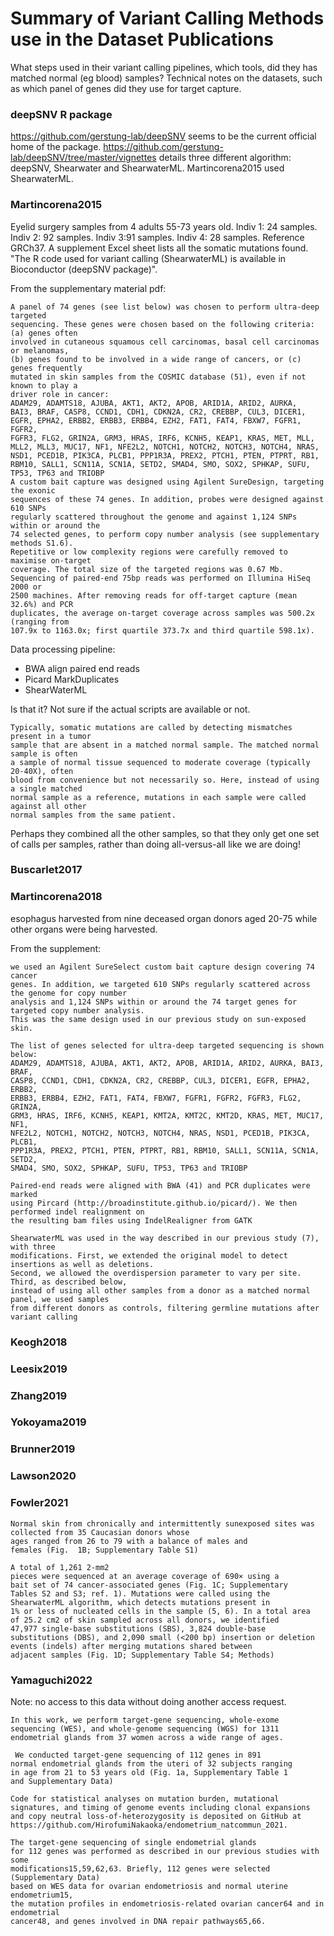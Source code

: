 # Summary of Variant Calling Methods use in the Dataset Publications

What steps used in their variant calling pipelines, which tools, did they has matched normal (eg blood) samples? Technical notes on the datasets, such as which panel of genes did they use for target capture.

### deepSNV R package
https://github.com/gerstung-lab/deepSNV seems to be the current official home of the package.
https://github.com/gerstung-lab/deepSNV/tree/master/vignettes details three different algorithm: deepSNV, Shearwater and ShearwaterML. Martincorena2015 used ShearwaterML.

### Martincorena2015
Eyelid surgery samples from 4 adults 55-73 years old. Indiv 1: 24 samples. Indiv 2: 92 samples. Indiv 3:91 samples. Indiv 4: 28 samples.
Reference GRCh37. A supplement Excel sheet lists all the somatic mutations found. "The R code used for variant calling (ShearwaterML) is available in
Bioconductor (deepSNV package)".

From the supplementary material pdf:
```
A panel of 74 genes (see list below) was chosen to perform ultra-deep targeted
sequencing. These genes were chosen based on the following criteria: (a) genes often
involved in cutaneous squamous cell carcinomas, basal cell carcinomas or melanomas,
(b) genes found to be involved in a wide range of cancers, or (c) genes frequently
mutated in skin samples from the COSMIC database (51), even if not known to play a
driver role in cancer:
ADAM29, ADAMTS18, AJUBA, AKT1, AKT2, APOB, ARID1A, ARID2, AURKA,
BAI3, BRAF, CASP8, CCND1, CDH1, CDKN2A, CR2, CREBBP, CUL3, DICER1,
EGFR, EPHA2, ERBB2, ERBB3, ERBB4, EZH2, FAT1, FAT4, FBXW7, FGFR1, FGFR2,
FGFR3, FLG2, GRIN2A, GRM3, HRAS, IRF6, KCNH5, KEAP1, KRAS, MET, MLL,
MLL2, MLL3, MUC17, NF1, NFE2L2, NOTCH1, NOTCH2, NOTCH3, NOTCH4, NRAS,
NSD1, PCED1B, PIK3CA, PLCB1, PPP1R3A, PREX2, PTCH1, PTEN, PTPRT, RB1,
RBM10, SALL1, SCN11A, SCN1A, SETD2, SMAD4, SMO, SOX2, SPHKAP, SUFU,
TP53, TP63 and TRIOBP
A custom bait capture was designed using Agilent SureDesign, targeting the exonic
sequences of these 74 genes. In addition, probes were designed against 610 SNPs
regularly scattered throughout the genome and against 1,124 SNPs within or around the
74 selected genes, to perform copy number analysis (see supplementary methods S1.6).
Repetitive or low complexity regions were carefully removed to maximise on-target
coverage. The total size of the targeted regions was 0.67 Mb.
Sequencing of paired-end 75bp reads was performed on Illumina HiSeq 2000 or
2500 machines. After removing reads for off-target capture (mean 32.6%) and PCR
duplicates, the average on-target coverage across samples was 500.2x (ranging from
107.9x to 1163.0x; first quartile 373.7x and third quartile 598.1x).
```

Data processing pipeline:

- BWA align paired end reads
- Picard MarkDuplicates
- ShearWaterML

Is that it? Not sure if the actual scripts are available or not.

```
Typically, somatic mutations are called by detecting mismatches present in a tumor
sample that are absent in a matched normal sample. The matched normal sample is often
a sample of normal tissue sequenced to moderate coverage (typically 20-40X), often
blood from convenience but not necessarily so. Here, instead of using a single matched
normal sample as a reference, mutations in each sample were called against all other
normal samples from the same patient.
```

Perhaps they combined all the other samples, so that they only get one set of calls per samples,
rather than doing all-versus-all like we are doing!


### Buscarlet2017

### Martincorena2018
esophagus harvested from nine deceased organ donors aged 20-75 while other organs were being harvested.

From the supplement:
```
we used an Agilent SureSelect custom bait capture design covering 74 cancer
genes. In addition, we targeted 610 SNPs regularly scattered across the genome for copy number
analysis and 1,124 SNPs within or around the 74 target genes for targeted copy number analysis.
This was the same design used in our previous study on sun-exposed skin.

The list of genes selected for ultra-deep targeted sequencing is shown below:
ADAM29, ADAMTS18, AJUBA, AKT1, AKT2, APOB, ARID1A, ARID2, AURKA, BAI3, BRAF,
CASP8, CCND1, CDH1, CDKN2A, CR2, CREBBP, CUL3, DICER1, EGFR, EPHA2, ERBB2,
ERBB3, ERBB4, EZH2, FAT1, FAT4, FBXW7, FGFR1, FGFR2, FGFR3, FLG2, GRIN2A,
GRM3, HRAS, IRF6, KCNH5, KEAP1, KMT2A, KMT2C, KMT2D, KRAS, MET, MUC17, NF1,
NFE2L2, NOTCH1, NOTCH2, NOTCH3, NOTCH4, NRAS, NSD1, PCED1B, PIK3CA, PLCB1,
PPP1R3A, PREX2, PTCH1, PTEN, PTPRT, RB1, RBM10, SALL1, SCN11A, SCN1A, SETD2,
SMAD4, SMO, SOX2, SPHKAP, SUFU, TP53, TP63 and TRIOBP
```

```
Paired-end reads were aligned with BWA (41) and PCR duplicates were marked
using Pircard (http://broadinstitute.github.io/picard/). We then performed indel realignment on
the resulting bam files using IndelRealigner from GATK
```

```
ShearwaterML was used in the way described in our previous study (7), with three
modifications. First, we extended the original model to detect insertions as well as deletions.
Second, we allowed the overdispersion parameter to vary per site. Third, as described below,
instead of using all other samples from a donor as a matched normal panel, we used samples
from different donors as controls, filtering germline mutations after variant calling
```

### Keogh2018
### Leesix2019
### Zhang2019
### Yokoyama2019
### Brunner2019
### Lawson2020

### Fowler2021

```
Normal skin from chronically and intermittently sunexposed sites was collected from 35 Caucasian donors whose
ages ranged from 26 to 79 with a balance of males and
females (Fig.  1B; Supplementary Table S1)
```

```
A total of 1,261 2-mm2
pieces were sequenced at an average coverage of 690× using a
bait set of 74 cancer-associated genes (Fig. 1C; Supplementary
Tables S2 and S3; ref. 1). Mutations were called using the
ShearwaterML algorithm, which detects mutations present in
1% or less of nucleated cells in the sample (5, 6). In a total area
of 25.2 cm2 of skin sampled across all donors, we identified
47,977 single-base substitutions (SBS), 3,824 double-base substitutions (DBS), and 2,090 small (<200 bp) insertion or deletion events (indels) after merging mutations shared between
adjacent samples (Fig. 1D; Supplementary Table S4; Methods)
```

### Yamaguchi2022
Note: no access to this data without doing another access request.
```
In this work, we perform target-gene sequencing, whole-exome
sequencing (WES), and whole-genome sequencing (WGS) for 1311
endometrial glands from 37 women across a wide range of ages.
```

```
 We conducted target-gene sequencing of 112 genes in 891
normal endometrial glands from the uteri of 32 subjects ranging
in age from 21 to 53 years old (Fig. 1a, Supplementary Table 1
and Supplementary Data)
```

```
Code for statistical analyses on mutation burden, mutational signatures, and timing of genome events including clonal expansions and copy neutral loss-of-heterozygosity is deposited on GitHub at https://github.com/HirofumiNakaoka/endometrium_natcommun_2021.
```

```
The target-gene sequencing of single endometrial glands
for 112 genes was performed as described in our previous studies with some
modifications15,59,62,63. Briefly, 112 genes were selected (Supplementary Data)
based on WES data for ovarian endometriosis and normal uterine endometrium15,
the mutation profiles in endometriosis-related ovarian cancer64 and in endometrial
cancer48, and genes involved in DNA repair pathways65,66.

```
